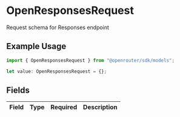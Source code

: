 # OpenResponsesRequest

Request schema for Responses endpoint

## Example Usage

```typescript
import { OpenResponsesRequest } from "@openrouter/sdk/models";

let value: OpenResponsesRequest = {};
```

## Fields

| Field       | Type        | Required    | Description |
| ----------- | ----------- | ----------- | ----------- |